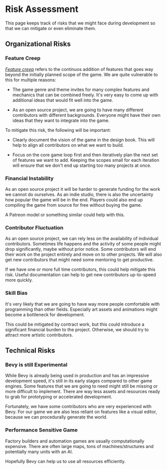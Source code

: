 # Risk Assessment

This page keeps track of risks that we might face during development so that we can mitigate or even eliminate them.

## Organizational Risks

### Feature Creep

[_Feature creep_](https://en.wikipedia.org/wiki/Feature_creep) refers to the continuos addition of features that goes way beyond the initially planned scope of the game.
We are quite vulnerable to this for multiple reasons:

- The game genre and theme invites for many complex features and mechanics that can be combined freely.
  It's very easy to come up with additional ideas that would fit well into the game.

- As an open source project, we are going to have many different contributors with different backgrounds.
  Everyone might have their own ideas that they want to integrate into the game.

To mitigate this risk, the following will be important:

- Clearly document the vision of the game in the design book.
  This will help to align all contributors on what we want to build.

- Focus on the core game loop first and then iteratively plan the next set of features we want to add.
  Keeping the scopes small for each iteration will ensure that we don't end up starting too many projects at once.

### Financial Instability

As an open source project it will be harder to generate funding for the work we cannot do ourselves.
As an indie studio, there is also the uncertainty how popular the game will be in the end.
Players could also end up compiling the game from source for free without buying the game.

A Patreon model or something similar could help with this.

### Contributor Fluctuation

As an open source project, we can rely less on the availability of individual contributors.
Sometimes life happens and the activity of some people might drop significantly, maybe without prior notice.
Some contributors will end their work on the project entirely and move on to other projects.
We will also get new contributors that might need some mentoring to get productive.

If we have one or more full time contributors, this could help mitigate this risk.
Useful documentation can help to get new contributors up-to-speed more quickly.

### Skill Bias

It's very likely that we are going to have way more people comfortable with programming than other fields.
Especially art assets and animations might become a bottleneck for development.

This could be mitigated by contract work, but this could introduce a significant financial burden to the project.
Otherwise, we should try to attract more artistic contributors.

## Technical Risks

### Bevy is still Experimental

While Bevy is already being used in production and has an impressive development speed,
it's still in its early stages compared to other game engines.
Some features that we are going to need might still be missing or more difficult to implement.
There are way less assets and resources ready to grab for prototyping or accelerated development.

Fortunately, we have some contributors who are very experienced with Bevy.
For our game we are also less reliant on features like a visual editor,
because we can procedurally generate the world.

### Performance Sensitive Game

Factory builders and automation games are usually computationally expensive.
There are often large maps, tons of machines/structures and potentially many units with an AI.

Hopefully Bevy can help us to use all resources efficiently.
